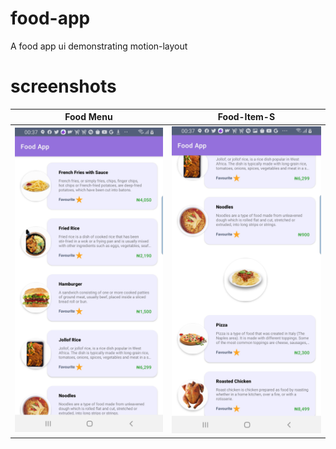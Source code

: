 # food-app
A food app ui demonstrating motion-layout

# screenshots
| Food Menu  | Food-Item-S|
|------------|------------|
| ![Screenshot one](Screenshot_food-menu.jpg) | ![Screenshot two](Screenshot_food-item-selected.jpg) |
